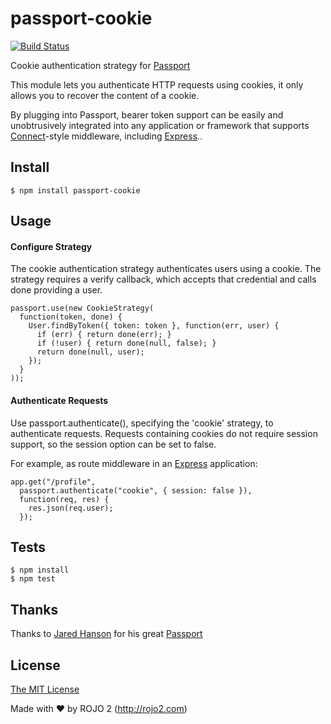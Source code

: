 # passport-cookie

[![Build Status](https://travis-ci.org/rojo2/passport-cookie.svg?branch=master)](https://travis-ci.org/rojo2/passport-cookie)

Cookie authentication strategy for [Passport](http://passportjs.org)

This module lets you authenticate HTTP requests using cookies, it only allows
you to recover the content of a cookie.

By plugging into Passport, bearer token support can be easily and unobtrusively
integrated into any application or framework that supports [Connect](http://www.senchalabs.org/connect)-style
middleware, including [Express](http://expressjs.com/)..

## Install

    $ npm install passport-cookie

## Usage

#### Configure Strategy

The cookie authentication strategy authenticates users using a cookie. The
strategy requires a verify callback, which accepts that credential and calls
done providing a user.

    passport.use(new CookieStrategy(
      function(token, done) {
        User.findByToken({ token: token }, function(err, user) {
          if (err) { return done(err); }
          if (!user) { return done(null, false); }
          return done(null, user);
        });
      }
    ));

#### Authenticate Requests

Use passport.authenticate(), specifying the 'cookie' strategy, to authenticate
requests. Requests containing cookies do not require session support, so the
session option can be set to false.

For example, as route middleware in an [Express](http://expressjs.com/)
application:

    app.get("/profile",
      passport.authenticate("cookie", { session: false }),
      function(req, res) {
        res.json(req.user);
      });

## Tests

    $ npm install
    $ npm test

## Thanks

Thanks to [Jared Hanson](https://github.com/jaredhanson) for his great [Passport](http://passportjs.org)

## License

[The MIT License](http://opensource.org/licenses/MIT)

Made with ❤ by ROJO 2 (http://rojo2.com)
